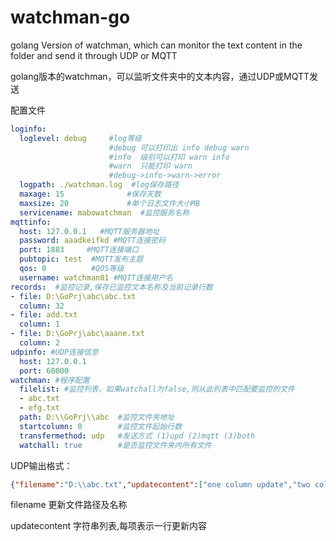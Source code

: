 # **watchman-go**
golang Version of watchman, which can monitor the text content in the folder and send it through UDP or MQTT

golang版本的watchman，可以监听文件夹中的文本内容，通过UDP或MQTT发送

配置文件

~~~yaml
loginfo:
  loglevel: debug     #log等级 
                      #debug 可以打印出 info debug warn 
                      #info  级别可以打印 warn info
                      #warn  只能打印 warn
                      #debug->info->warn->error
  logpath: ./watchman.log  #log保存路径
  maxage: 15              #保存天数
  maxsize: 20             #单个日志文件大小MB
  servicename: mabowatchman  #监控服务名称
mqttinfo:
  host: 127.0.0.1   #MQTT服务器地址
  password: aaadkeifkd #MQTT连接密码
  port: 1883     #MQTT连接端口
  pubtopic: test  #MQTT发布主题
  qos: 0          #QOS等级
  username: watchman01 #MQTT连接用户名
records:  #监控记录,保存已监控文本名称及当前记录行数
- file: D:\GoPrj\abc\abc.txt
  column: 32
- file: add.txt
  column: 1
- file: D:\GoPrj\abc\aaane.txt
  column: 2
udpinfo: #UDP连接信息
  host: 127.0.0.1
  port: 60000
watchman: #程序配置
  filelist: #监控列表，如果watchall为false,则从此列表中匹配要监控的文件
  - abc.txt
  - efg.txt
  path: D:\\GoPrj\\abc  #监控文件夹地址
  startcolumn: 0        #监控文件起始行数
  transfermethod: udp   #发送方式 (1)upd (2)mqtt (3)both
  watchall: true        #是否监控文件夹内所有文件

~~~

UDP输出格式：

~~~json
{"filename":"D:\\abc.txt","updatecontent":["one column update","two column update"]}
~~~

filename 更新文件路径及名称

updatecontent 字符串列表,每项表示一行更新内容

